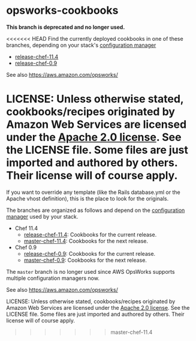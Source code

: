 opsworks-cookbooks
==================

**This branch is deprecated and no longer used.**

<<<<<<< HEAD
Find the currently deployed cookbooks in one of these branches, depending on your stack's
[configuration manager](http://docs.aws.amazon.com/opsworks/latest/APIReference/API_CreateStack.html)
- [release-chef-11.4](https://github.com/aws/opsworks-cookbooks/tree/release-chef-11.4)
- [release-chef-0.9](https://github.com/aws/opsworks-cookbooks/tree/release-chef-0.9)

See also <https://aws.amazon.com/opsworks/>

LICENSE: Unless otherwise stated, cookbooks/recipes originated by
Amazon Web Services are licensed under the
[Apache 2.0 license](http://aws.amazon.com/apache2.0/). See the
LICENSE file. Some files are just imported and authored by
others. Their license will of course apply.
=======
If you want to override any template (like the Rails database.yml or the Apache vhost definition),
this is the place to look for the originals.

The branches are organized as follows and depend on the
[configuration manager](http://docs.aws.amazon.com/opsworks/latest/APIReference/API_CreateStack.html)
used by your stack.

- Chef 11.4
  - [release-chef-11.4](https://github.com/aws/opsworks-cookbooks/tree/release-chef-11.4): Cookbooks for the current release.
  - [master-chef-11.4](https://github.com/aws/opsworks-cookbooks/tree/master-chef-11.4): Cookbooks for the next release.
- Chef 0.9
  - [release-chef-0.9](https://github.com/aws/opsworks-cookbooks/tree/release-chef-0.9): Cookbooks for the current release.
  - [master-chef-0.9](https://github.com/aws/opsworks-cookbooks/tree/master-chef-0.9): Cookbooks for the next release.

The `master` branch is no longer used since AWS OpsWorks supports
multiple configuration managers now.

See also <https://aws.amazon.com/opsworks/>

LICENSE: Unless otherwise stated, cookbooks/recipes originated by Amazon Web Services are licensed
under the [Apache 2.0 license](http://aws.amazon.com/apache2.0/). See the LICENSE file. Some files
are just imported and authored by others. Their license will of course apply.
>>>>>>> master-chef-11.4
